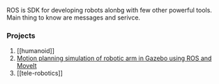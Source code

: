 ROS is SDK for developing robots alonbg with few other powerful tools. Main thing to know are messages and serivce.

### Projects
1. [[humanoid]]
2. [Motion planning simulation of robotic arm in Gazebo using ROS and MoveIt](https://github.com/ajaygunalan/robotic_arm)
3. [[tele-robotics]]